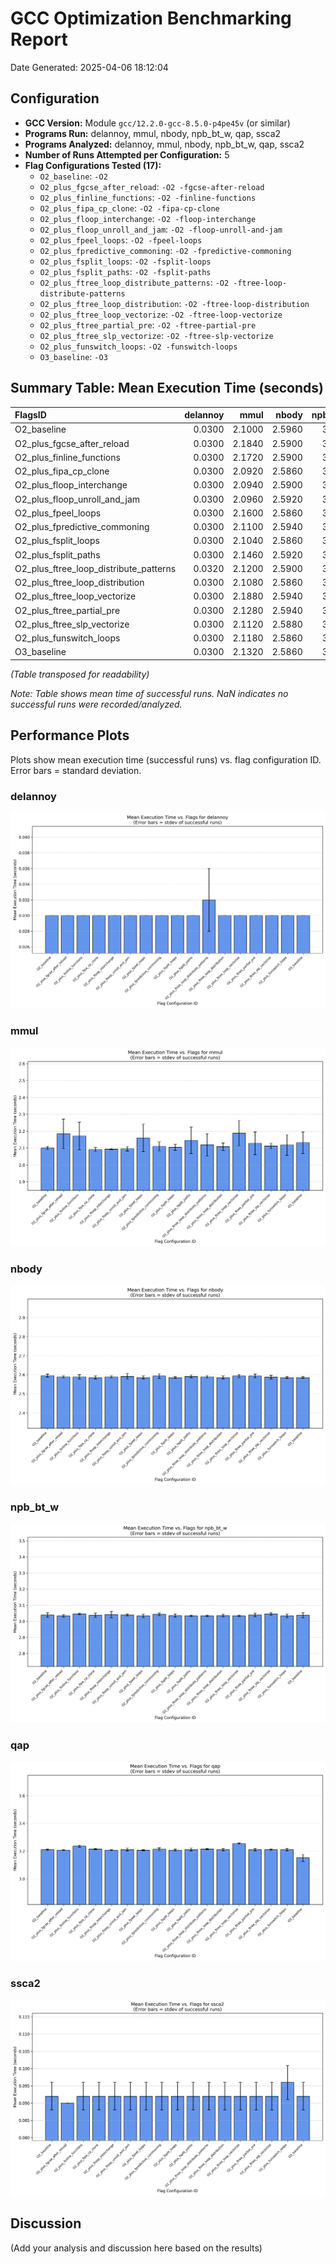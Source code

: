 # GCC Optimization Benchmarking Report

Date Generated: 2025-04-06 18:12:04

## Configuration

*   **GCC Version:** Module `gcc/12.2.0-gcc-8.5.0-p4pe45v` (or similar)
*   **Programs Run:** delannoy, mmul, nbody, npb_bt_w, qap, ssca2
*   **Programs Analyzed:** delannoy, mmul, nbody, npb_bt_w, qap, ssca2
*   **Number of Runs Attempted per Configuration:** 5
*   **Flag Configurations Tested (17):**
    *   `O2_baseline`: `-O2`
    *   `O2_plus_fgcse_after_reload`: `-O2 -fgcse-after-reload`
    *   `O2_plus_finline_functions`: `-O2 -finline-functions`
    *   `O2_plus_fipa_cp_clone`: `-O2 -fipa-cp-clone`
    *   `O2_plus_floop_interchange`: `-O2 -floop-interchange`
    *   `O2_plus_floop_unroll_and_jam`: `-O2 -floop-unroll-and-jam`
    *   `O2_plus_fpeel_loops`: `-O2 -fpeel-loops`
    *   `O2_plus_fpredictive_commoning`: `-O2 -fpredictive-commoning`
    *   `O2_plus_fsplit_loops`: `-O2 -fsplit-loops`
    *   `O2_plus_fsplit_paths`: `-O2 -fsplit-paths`
    *   `O2_plus_ftree_loop_distribute_patterns`: `-O2 -ftree-loop-distribute-patterns`
    *   `O2_plus_ftree_loop_distribution`: `-O2 -ftree-loop-distribution`
    *   `O2_plus_ftree_loop_vectorize`: `-O2 -ftree-loop-vectorize`
    *   `O2_plus_ftree_partial_pre`: `-O2 -ftree-partial-pre`
    *   `O2_plus_ftree_slp_vectorize`: `-O2 -ftree-slp-vectorize`
    *   `O2_plus_funswitch_loops`: `-O2 -funswitch-loops`
    *   `O3_baseline`: `-O3`

## Summary Table: Mean Execution Time (seconds)

| FlagsID                                |   delannoy |   mmul |   nbody |   npb_bt_w |    qap |   ssca2 |
|:---------------------------------------|-----------:|-------:|--------:|-----------:|-------:|--------:|
| O2_baseline                            |     0.0300 | 2.1000 |  2.5960 |     3.0400 | 3.2100 |  0.0920 |
| O2_plus_fgcse_after_reload             |     0.0300 | 2.1840 |  2.5900 |     3.0340 | 3.2080 |  0.0900 |
| O2_plus_finline_functions              |     0.0300 | 2.1720 |  2.5900 |     3.0460 | 3.2360 |  0.0920 |
| O2_plus_fipa_cp_clone                  |     0.0300 | 2.0920 |  2.5860 |     3.0380 | 3.2160 |  0.0920 |
| O2_plus_floop_interchange              |     0.0300 | 2.0940 |  2.5900 |     3.0420 | 3.2080 |  0.0920 |
| O2_plus_floop_unroll_and_jam           |     0.0300 | 2.0960 |  2.5920 |     3.0400 | 3.2120 |  0.0920 |
| O2_plus_fpeel_loops                    |     0.0300 | 2.1600 |  2.5860 |     3.0340 | 3.2060 |  0.0920 |
| O2_plus_fpredictive_commoning          |     0.0300 | 2.1100 |  2.5940 |     3.0440 | 3.2140 |  0.0920 |
| O2_plus_fsplit_loops                   |     0.0300 | 2.1040 |  2.5860 |     3.0360 | 3.2080 |  0.0920 |
| O2_plus_fsplit_paths                   |     0.0300 | 2.1460 |  2.5920 |     3.0340 | 3.2120 |  0.0920 |
| O2_plus_ftree_loop_distribute_patterns |     0.0320 | 2.1200 |  2.5900 |     3.0340 | 3.2160 |  0.0920 |
| O2_plus_ftree_loop_distribution        |     0.0300 | 2.1080 |  2.5860 |     3.0360 | 3.2100 |  0.0920 |
| O2_plus_ftree_loop_vectorize           |     0.0300 | 2.1880 |  2.5940 |     3.0340 | 3.2540 |  0.0920 |
| O2_plus_ftree_partial_pre              |     0.0300 | 2.1280 |  2.5940 |     3.0400 | 3.2100 |  0.0920 |
| O2_plus_ftree_slp_vectorize            |     0.0300 | 2.1120 |  2.5880 |     3.0460 | 3.2100 |  0.0920 |
| O2_plus_funswitch_loops                |     0.0300 | 2.1180 |  2.5860 |     3.0340 | 3.2100 |  0.0960 |
| O3_baseline                            |     0.0300 | 2.1320 |  2.5860 |     3.0380 | 3.1520 |  0.0920 |

*(Table transposed for readability)*

*Note: Table shows mean time of successful runs. NaN indicates no successful runs were recorded/analyzed.*

## Performance Plots

Plots show mean execution time (successful runs) vs. flag configuration ID. Error bars = standard deviation.

### delannoy

![Performance Plot for delannoy](results/plots/delannoy_times_vs_flags.png)

### mmul

![Performance Plot for mmul](results/plots/mmul_times_vs_flags.png)

### nbody

![Performance Plot for nbody](results/plots/nbody_times_vs_flags.png)

### npb_bt_w

![Performance Plot for npb_bt_w](results/plots/npb_bt_w_times_vs_flags.png)

### qap

![Performance Plot for qap](results/plots/qap_times_vs_flags.png)

### ssca2

![Performance Plot for ssca2](results/plots/ssca2_times_vs_flags.png)

## Discussion

(Add your analysis and discussion here based on the results)

